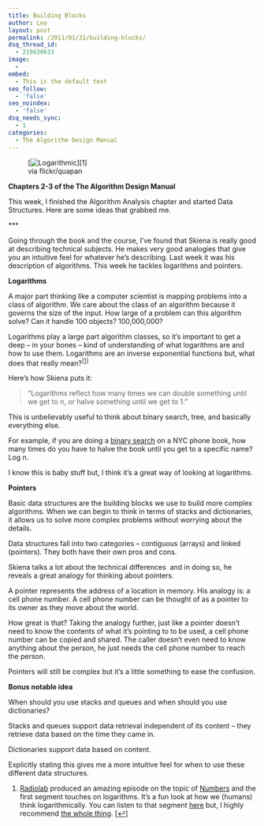 ```yaml
---
title: Building Blocks
author: Leo
layout: post
permalink: /2011/01/31/building-blocks/
dsq_thread_id:
  - 219630633
image:
  - 
embed:
  - This is the default text
seo_follow:
  - 'false'
seo_noindex:
  - 'false'
dsq_needs_sync:
  - 1
categories:
  - The Algorithm Design Manual
---
```

<figure id="attachment_96" style="width: 300px" class="wp-caption aligncenter">[<img class="size-medium wp-image-96" title="Logarithmic" src="http://i2.wp.com/leogau.org/blog/wp-content/uploads/2011/01/logarithmic-300x225.jpg?fit=300%2C225" alt="Logarithmic" srcset="http://i2.wp.com/leogau.org/blog/wp-content/uploads/2011/01/logarithmic.jpg?resize=300%2C225 300w, http://i2.wp.com/leogau.org/blog/wp-content/uploads/2011/01/logarithmic.jpg?w=640 640w" sizes="(max-width: 300px) 100vw, 300px" data-recalc-dims="1" />][1]<figcaption class="wp-caption-text">via flickr/quapan</figcaption></figure> 

**Chapters 2-3 of the The Algorithm Design Manual**

This week, I finished the Algorithm Analysis chapter and started Data Structures. Here are some ideas that grabbed me.

<p style="text-align: left;">
  ***
</p>

Going through the book and the course, I&#8217;ve found that Skiena is really good at describing technical subjects. He makes very good analogies that give you an intuitive feel for whatever he&#8217;s describing. Last week it was his description of algorithms. This week he tackles logarithms and pointers.

**Logarithms**

A major part thinking like a computer scientist is mapping problems into a class of algorithm. We care about the class of an algorithm because it governs the size of the input. How large of a problem can this algorithm solve? Can it handle 100 objects? 100,000,000?

Logarithms play a large part algorithm classes, so it&#8217;s important to get a deep &#8211; in your bones &#8211; kind of understanding of what logarithms are and how to use them. Logarithms are an inverse exponential functions but, what does that really mean?<sup>[<a href="#footnote_0_87" id="identifier_0_87" class="footnote-link footnote-identifier-link" title="Radiolab produced an amazing episode on the topic of Numbers and the first segment touches on logarithms. It&rsquo;s a fun look at how we (humans) think logarithmically. You can listen to that segment here but, I highly recommend the whole thing.">1</a>]</sup>

Here&#8217;s how Skiena puts it:

> &#8220;Logarithms reflect how many times we can double something until we get to n, or halve something until we get to 1.&#8221;

This is unbelievably useful to think about binary search, tree, and basically everything else.

For example, if you are doing a <a href="http://en.wikipedia.org/wiki/Binary_search_algorithm" target="_blank">binary search</a> on a NYC phone book, how many times do you have to halve the book until you get to a specific name? Log n.

I know this is baby stuff but, I think it&#8217;s a great way of looking at logarithms.

**Pointers**

Basic data structures are the building blocks we use to build more complex algorithms. When we can begin to think in terms of stacks and dictionaries, it allows us to solve more complex problems without worrying about the details.

Data structures fall into two categories &#8211; contiguous (arrays) and linked (pointers). They both have their own pros and cons.

Skiena talks a lot about the technical differences  and in doing so, he reveals a great analogy for thinking about pointers.

A pointer represents the address of a location in memory. His analogy is: a cell phone number. A cell phone number can be thought of as a pointer to its owner as they move about the world.

How great is that? Taking the analogy further, just like a pointer doesn&#8217;t need to know the contents of what it&#8217;s pointing to to be used, a cell phone number can be copied and shared. The caller doesn&#8217;t even need to know anything about the person, he just needs the cell phone number to reach the person.

Pointers will still be complex but it&#8217;s a little something to ease the confusion.

**Bonus notable idea**

When should you use stacks and queues and when should you use dictionaries?

Stacks and queues support data retrieval independent of its content &#8211; they retrieve data based on the time they came in.

Dictionaries support data based on content.

Explicitly stating this gives me a more intuitive feel for when to use these different data structures.

<ol class="footnotes">
  <li id="footnote_0_87" class="footnote">
    <a href="http://www.radiolab.org/" target="_blank">Radiolab</a> produced an amazing episode on the topic of <a href="http://www.radiolab.org/2009/nov/30/" target="_blank">Numbers</a> and the first segment touches on logarithms. It&#8217;s a fun look at how we (humans) think logarithmically. You can listen to that segment <a href="http://www.radiolab.org/2009/nov/30/innate-numbers/" target="_blank">here</a> but, I highly recommend <a href="http://www.radiolab.org/2009/nov/30/" target="_blank">the whole thing</a>. [<a href="#identifier_0_87" class="footnote-link footnote-back-link">&#8617;</a>]
  </li>
</ol>

 [1]: http://i2.wp.com/leogau.org/blog/wp-content/uploads/2011/01/logarithmic.jpg